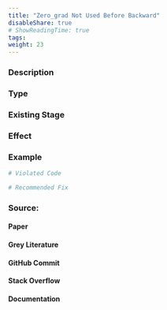 ```yaml
---
title: "Zero_grad Not Used Before Backward"
disableShare: true
# ShowReadingTime: true
tags: 
weight: 23
---
```


### Description


### Type


### Existing Stage


### Effect


### Example

```python
# Violated Code

# Recommended Fix

```

### Source:

#### Paper 
#### Grey Literature

#### GitHub Commit

#### Stack Overflow

#### Documentation

